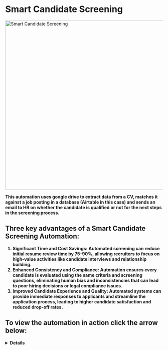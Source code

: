 # Smart Candidate Screening

<img width="960" height="540" alt="Smart Candidate Screening" src="https://github.com/user-attachments/assets/bbfbd1ad-e62e-4ac9-89cd-4ae9afccb278" />


<b>This automation uses google drive to extract data from a CV, matches it against a job posting in a database (Airtable in this case) and sends an email to HR on whether the candidate is qualified or not for the next steps in the screening process.

<h2>Three key advantages of a Smart Candidate Screening Automation:</h2>

1. Significant Time and Cost Savings: Automated screening can reduce initial resume review time by 75-90%, allowing recruiters to focus on high-value activities like candidate interviews and relationship building.
2. Enhanced Consistency and Compliance: Automation ensures every candidate is evaluated using the same criteria and screening questions, eliminating human bias and inconsistencies that can lead to poor hiring decisions or legal compliance issues.
3. Improved Candidate Experience and Quality: Automated systems can provide immediate responses to applicants and streamline the application process, leading to higher candidate satisfaction and reduced drop-off rates.


<h2>To view the automation in action click the arrow below:</h2> 

  <details close>

<div>

</summary>

[![Smart Candidate Screening Automation](https://i.vimeocdn.com/video/2061412775-425babdadef280a89dc39c2533feb155a3d2f0282a8efbb2f4aa6d2b443fdb51-d_640x360?&r=pad&region=us)](https://vimeo.com/1120596380 "Smart Candidate Screening")
